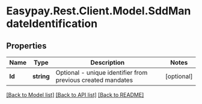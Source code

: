 # Easypay.Rest.Client.Model.SddMandateIdentification
## Properties

Name | Type | Description | Notes
------------ | ------------- | ------------- | -------------
**Id** | **string** | Optional - unique identifier from previous created mandates | [optional] 

[[Back to Model list]](../README.md#documentation-for-models) [[Back to API list]](../README.md#documentation-for-api-endpoints) [[Back to README]](../README.md)

